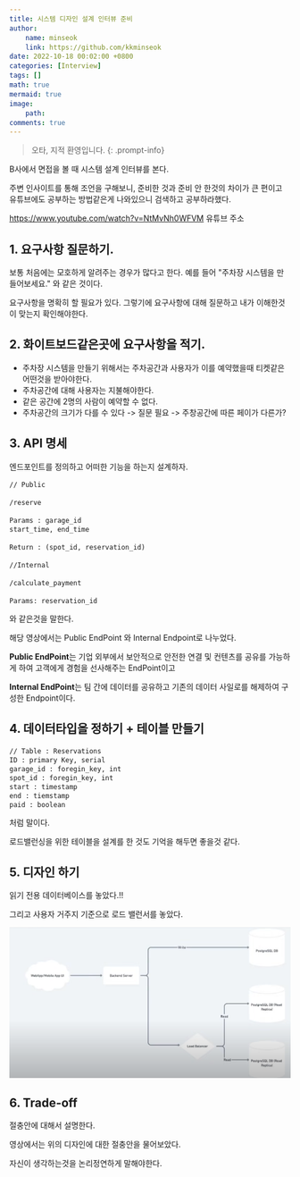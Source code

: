```yaml
---
title: 시스템 디자인 설계 인터뷰 준비
author: 
    name: minseok
    link: https://github.com/kkminseok
date: 2022-10-18 00:02:00 +0800
categories: [Interview]
tags: []
math: true
mermaid: true
image: 
    path: 
comments: true
---
```


> 오타, 지적 환영입니다.
{: .prompt-info}

B사에서 면접을 볼 때 시스템 설계 인터뷰를 본다.

주변 인사이트를 통해 조언을 구해보니, 준비한 것과 준비 안 한것의 차이가 큰 편이고 유튜브에도 공부하는 방법같은게 나와있으니 검색하고 공부하라했다.

<https://www.youtube.com/watch?v=NtMvNh0WFVM> 유튜브 주소

## 1. 요구사항 질문하기.

보통 처음에는 모호하게 알려주는 경우가 많다고 한다. 예를 들어 "주차장 시스템을 만들어보세요." 와 같은 것이다.

요구사항을 명확히 할 필요가 있다. 그렇기에 요구사항에 대해 질문하고 내가 이해한것이 맞는지 확인해야한다.

## 2. 화이트보드같은곳에 요구사항을 적기.

- 주차장 시스템을 만들기 위해서는 주차공간과 사용자가 이를 예약했을때 티켓같은 어떤것을 받아야한다.
- 주차공간에 대해 사용자는 지불해야한다.
- 같은 공간에 2명의 사람이 예약할 수 없다.
- 주차공간의 크기가 다를 수 있다 -> 질문 필요 -> 주창공간에 따른 페이가 다른가?

## 3. API 명세

엔드포인트를 정의하고 어떠한 기능을 하는지 설계하자.

```text
// Public

/reserve

Params : garage_id
start_time, end_time

Return : (spot_id, reservation_id)

//Internal

/calculate_payment

Params: reservation_id
```

와 같은것을 말한다.

해당 영상에서는 Public EndPoint 와 Internal Endpoint로 나누었다.

**Public EndPoint**는 기업 외부에서 보안적으로 안전한 연결 및 컨텐츠를 공유를 가능하게 하여 고객에게 경험을 선사해주는 EndPoint이고

**Internal EndPoint**는 팀 간에 데이터를 공유하고 기존의 데이터 사일로를 해제하여 구성한 Endpoint이다.

## 4. 데이터타입을 정하기 + 테이블 만들기

```text
// Table : Reservations
ID : primary Key, serial
garage_id : foregin_key, int
spot_id : foregin_key, int
start : timestamp
end : tiemstamp
paid : boolean

```

처럼 말이다.

로드밸런싱을 위한 테이블을 설계를 한 것도 기억을 해두면 좋을것 같다.

## 5. 디자인 하기

읽기 전용 데이터베이스를 놓았다.!! 

그리고 사용자 거주지 기준으로 로드 밸런서를 놓았다.

![](/assets/img/interview/design.png)

## 6. Trade-off

절충안에 대해서 설명한다.

영상에서는 위의 디자인에 대한 절충안을 물어보았다.

자신이 생각하는것을 논리정연하게 말해야한다.



